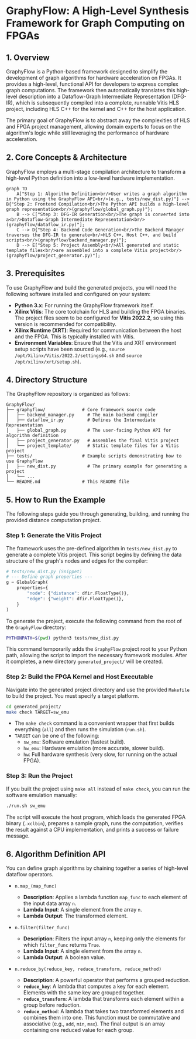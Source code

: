 # GraphyFlow: A High-Level Synthesis Framework for Graph Computing on FPGAs

## 1\. Overview

GraphyFlow is a Python-based framework designed to simplify the development of graph algorithms for hardware acceleration on FPGAs. It provides a high-level, functional API for developers to express complex graph computations. The framework then automatically translates this high-level description into a Dataflow-Graph Intermediate Representation (DFG-IR), which is subsequently compiled into a complete, runnable Vitis HLS project, including HLS C++ for the kernel and C++ for the host application.

The primary goal of GraphyFlow is to abstract away the complexities of HLS and FPGA project management, allowing domain experts to focus on the algorithm's logic while still leveraging the performance of hardware acceleration.

## 2\. Core Concepts & Architecture

GraphyFlow employs a multi-stage compilation architecture to transform a high-level Python definition into a low-level hardware implementation.

```mermaid
graph TD
    A["Step 1: Algorithm Definition<br/>User writes a graph algorithm in Python using the GraphyFlow API<br/>(e.g., tests/new_dist.py)"] --> B{"Step 2: Frontend Compilation<br/>The Python API builds a high-level graph representation<br/>(graphyflow/global_graph.py)"};
    B --> C["Step 3: DFG-IR Generation<br/>The graph is converted into a<br/>Dataflow-Graph Intermediate Representation<br/>(graphyflow/dataflow_ir.py)"];
    C --> D{"Step 4: Backend Code Generation<br/>The Backend Manager traverses the DFG-IR to generate<br/>HLS C++, Host C++, and build scripts<br/>(graphyflow/backend_manager.py)"};
    D --> E["Step 5: Project Assembly<br/>All generated and static template files<br/>are assembled into a complete Vitis project<br/>(graphyflow/project_generator.py)"];
```

## 3\. Prerequisites

To use GraphyFlow and build the generated projects, you will need the following software installed and configured on your system:

  * **Python 3.x**: For running the GraphyFlow framework itself.
  * **Xilinx Vitis**: The core toolchain for HLS and building the FPGA binaries. The project files seem to be configured for **Vitis 2022.2**, so using this version is recommended for compatibility.
  * **Xilinx Runtime (XRT)**: Required for communication between the host and the FPGA. This is typically installed with Vitis.
  * **Environment Variables**: Ensure that the Vitis and XRT environment setup scripts have been sourced (e.g., `source /opt/Xilinx/Vitis/2022.2/settings64.sh` and `source /opt/xilinx/xrt/setup.sh`).

## 4\. Directory Structure

The GraphyFlow repository is organized as follows:

```
GraphyFlow/
├── graphyflow/              # Core framework source code
│   ├── backend_manager.py     # The main backend compiler
│   ├── dataflow_ir.py         # Defines the Intermediate Representation
│   ├── global_graph.py        # The user-facing Python API for algorithm definition
│   ├── project_generator.py   # Assembles the final Vitis project
│   └── project_template/      # Static template files for a Vitis project
├── tests/                   # Example scripts demonstrating how to use GraphyFlow
│   ├── new_dist.py            # The primary example for generating a project
│   └── ...
└── README.md                # This README file
```

## 5\. How to Run the Example

The following steps guide you through generating, building, and running the provided distance computation project.

### Step 1: Generate the Vitis Project

The framework uses the pre-defined algorithm in `tests/new_dist.py` to generate a complete Vitis project. This script begins by defining the data structure of the graph's nodes and edges for the compiler:

```python
# tests/new_dist.py (Snippet)
# --- Define graph properties ---
g = GlobalGraph(
    properties={
        "node": {"distance": dfir.FloatType()},
        "edge": {"weight": dfir.FloatType()},
    }
)
```

To generate the project, execute the following command from the root of the `GraphyFlow` directory:

```bash
PYTHONPATH=$(pwd) python3 tests/new_dist.py
```

This command temporarily adds the `GraphyFlow` project root to your Python path, allowing the script to import the necessary framework modules. After it completes, a new directory `generated_project/` will be created.

### Step 2: Build the FPGA Kernel and Host Executable

Navigate into the generated project directory and use the provided `Makefile` to build the project. You must specify a target platform.

```bash
cd generated_project/
make check TARGET=sw_emu
```

  * The `make check` command is a convenient wrapper that first builds everything (`all`) and then runs the simulation (`run.sh`).
  * `TARGET` can be one of the following:
      * `sw_emu`: Software emulation (fastest build).
      * `hw_emu`: Hardware emulation (more accurate, slower build).
      * `hw`: Full hardware synthesis (very slow, for running on the actual FPGA).

### Step 3: Run the Project

If you built the project using `make all` instead of `make check`, you can run the software emulation manually:

```bash
./run.sh sw_emu
```

The script will execute the host program, which loads the generated FPGA binary (`.xclbin`), prepares a sample graph, runs the computation, verifies the result against a CPU implementation, and prints a success or failure message.

## 6\. Algorithm Definition API

You can define graph algorithms by chaining together a series of high-level dataflow operators.

  * `n.map_(map_func)`

      * **Description**: Applies a lambda function `map_func` to each element of the input data array `n`.
      * **Lambda Input**: A single element from the array `n`.
      * **Lambda Output**: The transformed element.

  * `n.filter(filter_func)`

      * **Description**: Filters the input array `n`, keeping only the elements for which `filter_func` returns `True`.
      * **Lambda Input**: A single element from the array `n`.
      * **Lambda Output**: A boolean value.

  * `n.reduce_by(reduce_key, reduce_transform, reduce_method)`

      * **Description**: A powerful operator that performs a grouped reduction.
      * **`reduce_key`**: A lambda that computes a key for each element. Elements with the same key are grouped together.
      * **`reduce_transform`**: A lambda that transforms each element within a group before reduction.
      * **`reduce_method`**: A lambda that takes two transformed elements and combines them into one. This function must be commutative and associative (e.g., `add`, `min`, `max`). The final output is an array containing one reduced value for each group.
